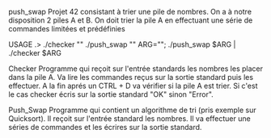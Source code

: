 push_swap
Projet 42 consistant à trier une pile de nombres. On a à notre disposition 2 piles A et B. On doit trier la pile A en effectuant une série de commandes limitées et prédéfinies

USAGE
.> ./checker "" ./push_swap "" ARG=""; ./push_swap $ARG | ./checker $ARG

Checker
Programme qui reçoit sur l'entrée standards les nombres les placer dans la pile A. Va lire les commandes reçus sur la sortie standard puis les effectuer. A la fin aprés un CTRL + D va vérifier si la pile A est trier. Si c'est le cas checker écris sur la sortie standard "OK" sinon "Error".

Push_Swap
Programme qui contient un algorithme de tri (pris exemple sur Quicksort). Il reçoit sur l'entrée standard les nombres. Il va effectuer une séries de commandes et les écrires sur la sortie standard.
